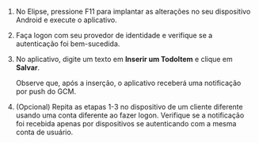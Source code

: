 ﻿
1. No Elipse, pressione F11 para implantar as alterações no seu dispositivo Android e execute o aplicativo.

2. Faça logon com seu provedor de identidade e verifique se a autenticação foi bem-sucedida. 

3. No aplicativo, digite um texto em **Inserir um TodoItem** e clique em **Salvar**.

   	Observe que, após a inserção, o aplicativo receberá uma notificação por push do GCM.

4. (Opcional) Repita as etapas 1-3 no dispositivo de um cliente diferente usando uma conta diferente ao fazer logon. Verifique se a notificação foi recebida apenas por dispositivos se autenticando com a mesma conta de usuário. 
